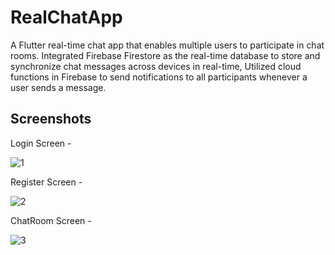 # RealChatApp

A Flutter real-time chat app that enables multiple users to participate in chat rooms.
Integrated Firebase Firestore as the real-time database to store and synchronize chat messages across devices in real-time, Utilized cloud functions in Firebase to send notifications to all participants whenever a user sends a message.

## Screenshots 
Login Screen - 


![1](https://github.com/siddharth-droid/realchat/assets/73477387/900eef90-bb7b-4d70-9e4c-7b0ae531b85c)

Register Screen - 




![2](https://github.com/siddharth-droid/realchat/assets/73477387/24ee3e65-01b9-4763-b894-cadcd6151aa2)

ChatRoom Screen -



![3](https://github.com/siddharth-droid/realchat/assets/73477387/5b8dca16-f767-4983-a959-863b7f5e5428)
